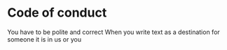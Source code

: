 # Code of conduct

You have to be polite and correct
When you write text as a destination for someone it is in us or you
